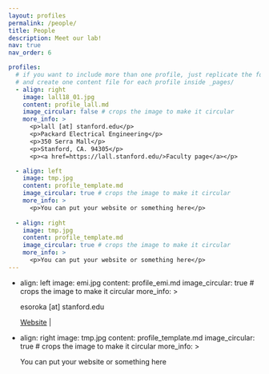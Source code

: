 ```yaml
---
layout: profiles
permalink: /people/
title: People
description: Meet our lab! 
nav: true
nav_order: 6

profiles:
  # if you want to include more than one profile, just replicate the following block
  # and create one content file for each profile inside _pages/
  - align: right
    image: lall18_01.jpg
    content: profile_lall.md
    image_circular: false # crops the image to make it circular
    more_info: >
      <p>lall [at] stanford.edu</p>
      <p>Packard Electrical Engineering</p>
      <p>350 Serra Mall</p>
      <p>Stanford, CA. 94305</p>
      <p><a href=https://lall.stanford.edu/>Faculty page</a></p>

  - align: left
    image: tmp.jpg
    content: profile_template.md
    image_circular: true # crops the image to make it circular
    more_info: >
      <p>You can put your website or something here</p>
 
  - align: right
    image: tmp.jpg
    content: profile_template.md
    image_circular: true # crops the image to make it circular
    more_info: >
      <p>You can put your website or something here</p>
---
```

  - align: left
    image: emi.jpg
    content: profile_emi.md
    image_circular: true # crops the image to make it circular
    more_info: >
      <p>esoroka [at] stanford.edu</p>
      <p><a href=https://elsoroka.github.io/>Website</a> | <a href="https://www.linkedin.com/in/emi-soroka-175105150/" alt="LinkedIn" class="social-icon si-rounded si-small si-linkedin">
       <i class="fa-brands fa-linkedin"></i></a>
        <a href="https://github.com/elsoroka/" alt="GitHub" class="social-icon si-rounded si-small si-github">
        <i class="fa-brands fa-github"></i></a>
       </p>

  - align: right
    image: tmp.jpg
    content: profile_template.md
    image_circular: true # crops the image to make it circular
    more_info: >
      <p>You can put your website or something here</p>

